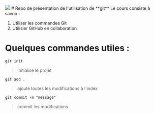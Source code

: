 <style scoped>
@media (max-width: 600px) {
    .readmeimage {
        width: 400px;
    }
}
</style>

<img class="readmeimage" src="https://git-scm.com/images/logos/downloads/Git-Logo-2Color.png">
# Repo de présentation de l'utilisation de **git**
Le cours consiste à savoir :




1. Utiliser les commandes Git
2. Utilisier GitHub en collaboration



# Quelques commandes utiles :

`git init` 
> Initialise le projet

`git add .`
> ajoute toutes les modifications à l'index

`git commit -m "message"` 
> commit les modifications
